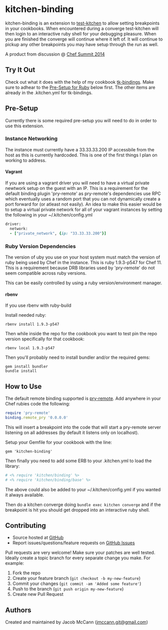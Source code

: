 kitchen-binding
===============

kitchen-binding is an extension to [test-kitchen](https://github.com/test-kitchen/test-kitchen) to allow setting breakpoints in your cookbooks.  When encountered during a converge test-kitchen will then login to an interactive ruby shell for your debugging pleasure.  When you are finished the converge will continue where it left of.  It will continue to pickup any other breakpoints you may have setup through the run as well.

A product from discussion @ [Chef Summit 2014](https://github.com/opscode/chef-summit-2014/wiki/friday_metropolitan_1000)

Try It Out
----------
Check out what it does with the help of my cookbook [tk-bindings](https://github.com/jmccann/tk-bindings).  Make sure to adhear to the [Pre-Setup for Ruby](https://github.com/jmccann/kitchen-binding#ruby-version-dependencies) below first.  The other items are already in the .kitchen.yml for tk-bindings.

Pre-Setup
---------

Currently there is some required pre-setup you will need to do in order to use this extension.

### Instance Networking

The instance must currently have a 33.33.33.200 IP accessbile from the host as this is currently hardcoded.  This is one of the first things I plan on working to address.

#### Vagrant
If you are using a vagrant driver you will need to have a virtual private newtwork setup on the guest with an IP.  This is a requirement for the default binding plugin 'pry-remote' as pry-remote's dependencies use RPC which eventually uses a random port that you can not dynamically create a port forward for (or atleast not easily).  An idea to make this easier would be to setup a virtual private network for all of your vagrant instances by setting the following in your ~/.kitchen/config.yml

```ruby
driver:
  network:
  - ["private_network", {ip: "33.33.33.200"}]
```

### Ruby Version Dependencies
The version of uby you use on your host system must match the version of ruby being used by Chef in the instance.  This is ruby 1.9.3-p547 for Chef 11.  This is a requirement because DRB libraries used by 'pry-remote' do not seem compatible across ruby versions.

This can be easily controlled by using a ruby version/environment manager.

#### rbenv
If you use rbenv with ruby-build

Install needed ruby:
```
rbenv install 1.9.3-p547
```

Then while inside the repo for the cookbook you want to test pin the repo version specifically for that cookbook:
```
rbenv local 1.9.3-p547
```

Then you'll probably need to install bundler and/or the required gems:
```
gem install bundler
bundle install
```

How to Use
----------

The default remote binding supported is [pry-remote](https://github.com/Mon-Ouie/pry-remote).  Add anywhere in your Chef rubies code the following:

```ruby
require 'pry-remote'
binding.remote_pry '0.0.0.0'
```

This will insert a breakpoint into the code that will start a pry-remote server listening on all addresses (by default it listens only on localhost).

Setup your Gemfile for your cookbook with the line:

```
gem 'kitchen-binding'
```

Then finally you need to add some ERB to your .kitchen.yml to load the library:

```ruby
# <% require 'kitchen/binding' %>
# <% require 'kitchen/binding/base' %>
```

The above could also be added to your ~/.kitchen/config.yml if you wanted it always available.

Then do a kitchen converge doing `bundle exec kitchen converge` and if the breakpoint is hit you should get dropped into an interactive ruby shell.

Contributing
------------
* Source hosted at [GitHub](https://github.com/jmccann/kitchen-binding)
* Report issues/questions/feature requests on [GitHub Issues](https://github.com/jmccann/kitchen-binding/issues)

Pull requests are very welcome! Make sure your patches are well tested.
Ideally create a topic branch for every separate change you make. For
example:

1. Fork the repo
2. Create your feature branch (`git checkout -b my-new-feature`)
3. Commit your changes (`git commit -am 'Added some feature'`)
4. Push to the branch (`git push origin my-new-feature`)
5. Create new Pull Request

Authors
-------
Created and maintained by Jacob McCann (<jmccann.git@gmail.com>)
